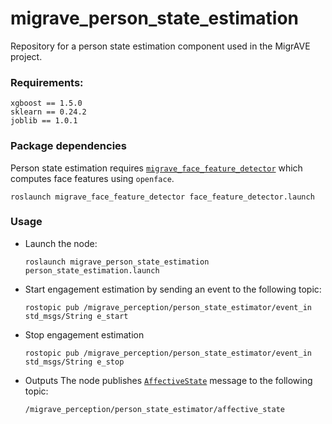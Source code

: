 # migrave_person_state_estimation
Repository for a person state estimation component used in the MigrAVE project.

### Requirements:
```
xgboost == 1.5.0
sklearn == 0.24.2
joblib == 1.0.1
```

### Package dependencies
Person state estimation requires [`migrave_face_feature_detector`](https://github.com/migrave/migrave_perception/tree/main/migrave_face_feature_detector) which computes face features using `openface`.
  ```
  roslaunch migrave_face_feature_detector face_feature_detector.launch
  ```

### Usage
* Launch the node:
  
  ```
  roslaunch migrave_person_state_estimation person_state_estimation.launch
  ```

* Start engagement estimation by sending an event to the following topic:

  ```
  rostopic pub /migrave_perception/person_state_estimator/event_in std_msgs/String e_start
  ```

* Stop engagement estimation

  ```
  rostopic pub /migrave_perception/person_state_estimator/event_in std_msgs/String e_stop
  ```

* Outputs
  The node publishes [`AffectiveState`](https://github.com/migrave/migrave_ros_msgs/blob/main/person_state/AffectiveState.msg) message to the following topic:
  ```
  /migrave_perception/person_state_estimator/affective_state
  ```
